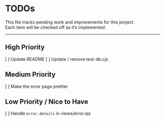 # TODOs

This file tracks pending work and improvements for this project.  
Each item will be checked off as it’s implemented.

---

## High Priority
[ ] Update README
[ ] Update / remove test-db.cjs

## Medium Priority
[ ] Make the error page prettier

## Low Priority / Nice to Have
[ ] Handle `error.details` in views/error.ejs